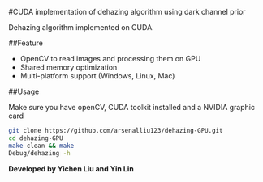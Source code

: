#CUDA implementation of dehazing algorithm using dark channel prior

Dehazing algorithm implemented on CUDA.

##Feature
- OpenCV to read images and processing them on GPU
- Shared memory optimization
- Multi-platform support (Windows, Linux, Mac)

##Usage

Make sure you have openCV, CUDA toolkit installed and a NVIDIA graphic card

```sh
git clone https://github.com/arsenalliu123/dehazing-GPU.git
cd dehazing-GPU
make clean && make
Debug/dehazing -h
```

**Developed by Yichen Liu and Yin Lin**
